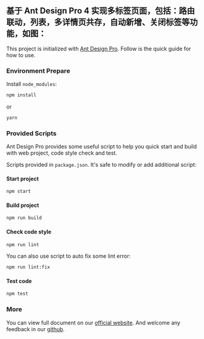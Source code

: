 ## 基于 Ant Design Pro 4 实现多标签页面，包括：路由联动，列表，多详情页共存，自动新增、关闭标签等功能，如图：


This project is initialized with [Ant Design Pro](https://pro.ant.design). Follow is the quick guide for how to use.

### Environment Prepare

Install `node_modules`:

```bash
npm install
```

or

```bash
yarn
```

### Provided Scripts

Ant Design Pro provides some useful script to help you quick start and build with web project, code style check and test.

Scripts provided in `package.json`. It's safe to modify or add additional script:

#### Start project

```bash
npm start
```

#### Build project

```bash
npm run build
```

#### Check code style

```bash
npm run lint
```

You can also use script to auto fix some lint error:

```bash
npm run lint:fix
```

#### Test code

```bash
npm test
```

### More

You can view full document on our [official website](https://pro.ant.design). And welcome any feedback in our [github](https://github.com/ant-design/ant-design-pro).
